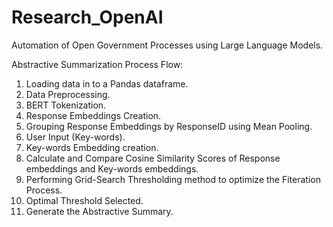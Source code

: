 # Research_OpenAI
Automation of Open Government Processes using Large Language Models. 



Abstractive Summarization Process Flow: 

1. Loading data in to a Pandas dataframe.
2. Data Preprocessing.
3. BERT Tokenization.
4. Response Embeddings Creation.
5. Grouping Response Embeddings by ResponseID using Mean Pooling. 
6. User Input (Key-words).
7. Key-words Embedding creation.
8. Calculate and Compare Cosine Similarity Scores of Response embeddings and Key-words embeddings. 
8. Performing Grid-Search Thresholding method to optimize the Fiteration Process.
9. Optimal Threshold Selected.
10. Generate the Abstractive Summary. 